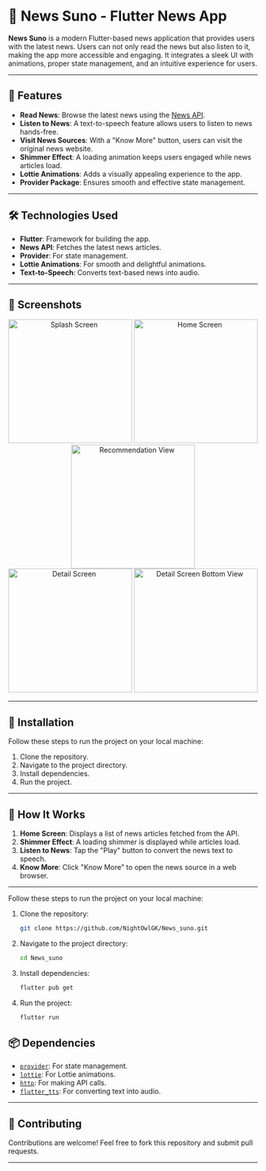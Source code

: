 # 📰 News Suno - Flutter News App  

**News Suno** is a modern Flutter-based news application that provides users with the latest news. Users can not only read the news but also listen to it, making the app more accessible and engaging. It integrates a sleek UI with animations, proper state management, and an intuitive experience for users.

---

## 🚀 Features  

- **Read News**: Browse the latest news using the [News API](https://newsapi.org/).  
- **Listen to News**: A text-to-speech feature allows users to listen to news hands-free.  
- **Visit News Sources**: With a "Know More" button, users can visit the original news website.  
- **Shimmer Effect**: A loading animation keeps users engaged while news articles load.  
- **Lottie Animations**: Adds a visually appealing experience to the app.  
- **Provider Package**: Ensures smooth and effective state management.  

---

## 🛠️ Technologies Used  

- **Flutter**: Framework for building the app.  
- **News API**: Fetches the latest news articles.  
- **Provider**: For state management.  
- **Lottie Animations**: For smooth and delightful animations.  
- **Text-to-Speech**: Converts text-based news into audio.  

---

## 📸 Screenshots  

<div align="center">
  <img src="https://github.com/user-attachments/assets/d9c78adc-ad78-4a6f-ae15-bb6a909b7913" alt="Splash Screen" width="250"/>
  <img src="https://github.com/user-attachments/assets/43fa73f6-e0cf-476c-9fbd-f8fed335911a" alt="Home Screen" width="250"/>
  <img src="https://github.com/user-attachments/assets/0d4414e7-239c-4dfb-9394-b2a93ae4b839" alt="Recommendation View" width="250"/>
</div>

<div align="center">
  <img src="https://github.com/user-attachments/assets/6d6f5dd7-be8b-4dc5-83c9-eb298ccd9d58" alt="Detail Screen " width="250"/>
  <img src="https://github.com/user-attachments/assets/de17db11-a805-4422-bb0b-22d3723034dc" alt="Detail Screen Bottom View" width="250"/> 
</div>



---

## 🔧 Installation  

Follow these steps to run the project on your local machine:  

1. Clone the repository.  
2. Navigate to the project directory.  
3. Install dependencies.  
4. Run the project.  

---

## 🌟 How It Works  

1. **Home Screen**: Displays a list of news articles fetched from the API.  
2. **Shimmer Effect**: A loading shimmer is displayed while articles load.  
3. **Listen to News**: Tap the "Play" button to convert the news text to speech.  
4. **Know More**: Click "Know More" to open the news source in a web browser.  

---

Follow these steps to run the project on your local machine:  

1. Clone the repository:  
   ```bash  
   git clone https://github.com/NightOwlGK/News_suno.git
   ```
2. Navigate to the project directory:
   ```bash
   cd News_suno  
   ```
3. Install dependencies:
   ```bash
   flutter pub get  
   ```
4. Run the project:
   ```bash
   flutter run  
   ```

## 📦 Dependencies  

- [`provider`](https://pub.dev/packages/provider): For state management.  
- [`lottie`](https://pub.dev/packages/lottie): For Lottie animations.  
- [`http`](https://pub.dev/packages/http): For making API calls.  
- [`flutter_tts`](https://pub.dev/packages/flutter_tts): For converting text into audio.  

---

## 🤝 Contributing  

Contributions are welcome! Feel free to fork this repository and submit pull requests.  

---
